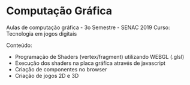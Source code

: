 # Computação Gráfica
Aulas de computação gráfica - 3o Semestre - SENAC 2019
Curso: Tecnologia em jogos digitais

Conteúdo:
- Programação de Shaders (vertex/fragment) utilizando WEBGL (.glsl)
- Execução dos shaders na placa gráfica através de javascript
- Criação de componentes no browser
- Criação de jogos 2D e 3D
